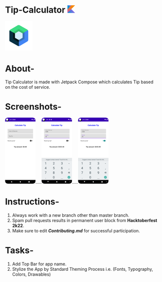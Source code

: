 # Tip-Calculator  <img src="Images/Kotlin_Icon.png" width="25">
<img src="Images/jc_logo.png" width="90">

# About-
Tip Calculator is made with Jetpack Compose which calculates Tip based on the cost of service.

# Screenshots-
<img src="Images/tip_calculator_01.png" width="100">.....<img src="Images/tip_calculator_02.png" width="100">.....<img src="Images/tip_calculator_03.png" width="100">



# Instructions-
1. Always work with a new branch other than master branch.
2. Spam pull requests results in permanent user block from **Hacktoberfest 2k22**.
3. Make sure to edit ***Contributing.md*** for successful participation.

# Tasks-
1. Add Top Bar for app name.
2. Stylize the App by Standard Theming Process i.e. (Fonts, Typography, Colors, Drawables)
